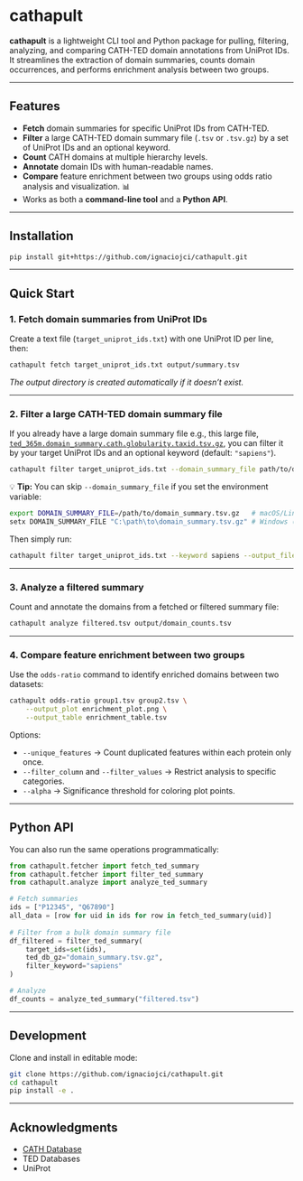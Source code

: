 # cathapult

**cathapult** is a lightweight CLI tool and Python package for pulling, filtering, analyzing, and comparing CATH-TED domain annotations from UniProt IDs.
It streamlines the extraction of domain summaries, counts domain occurrences, and performs enrichment analysis between two groups.

---

## Features

* **Fetch** domain summaries for specific UniProt IDs from CATH-TED.
* **Filter** a large CATH-TED domain summary file (`.tsv` or `.tsv.gz`) by a set of UniProt IDs and an optional keyword.
* **Count** CATH domains at multiple hierarchy levels.
* **Annotate** domain IDs with human-readable names.
* **Compare** feature enrichment between two groups using odds ratio analysis and visualization. 📊
* Works as both a **command-line tool** and a **Python API**.

---

## Installation

```bash
pip install git+https://github.com/ignaciojci/cathapult.git
```

---

## Quick Start

### 1. Fetch domain summaries from UniProt IDs

Create a text file (`target_uniprot_ids.txt`) with one UniProt ID per line, then:

```bash
cathapult fetch target_uniprot_ids.txt output/summary.tsv
```

*The output directory is created automatically if it doesn’t exist.*

---

### 2. Filter a large CATH-TED domain summary file

If you already have a large domain summary file e.g., this large file, [`ted_365m.domain_summary.cath.globularity.taxid.tsv.gz`](https://zenodo.org/records/13908086), you can filter it by your target UniProt IDs and an optional keyword (default: `"sapiens"`).

```bash
cathapult filter target_uniprot_ids.txt --domain_summary_file path/to/domain_summary.tsv.gz --keyword sapiens --output_file filtered.tsv
```

💡 **Tip:** You can skip `--domain_summary_file` if you set the environment variable:

```bash
export DOMAIN_SUMMARY_FILE=/path/to/domain_summary.tsv.gz   # macOS/Linux
setx DOMAIN_SUMMARY_FILE "C:\path\to\domain_summary.tsv.gz" # Windows (new shells)
```

Then simply run:

```bash
cathapult filter target_uniprot_ids.txt --keyword sapiens --output_file filtered.tsv
```

---

### 3. Analyze a filtered summary

Count and annotate the domains from a fetched or filtered summary file:

```bash
cathapult analyze filtered.tsv output/domain_counts.tsv
```

---

### 4. Compare feature enrichment between two groups

Use the `odds-ratio` command to identify enriched domains between two datasets:

```bash
cathapult odds-ratio group1.tsv group2.tsv \
    --output_plot enrichment_plot.png \
    --output_table enrichment_table.tsv
```

Options:

* `--unique_features` → Count duplicated features within each protein only once.
* `--filter_column` and `--filter_values` → Restrict analysis to specific categories.
* `--alpha` → Significance threshold for coloring plot points.

---

## Python API

You can also run the same operations programmatically:

```python
from cathapult.fetcher import fetch_ted_summary
from cathapult.fetcher import filter_ted_summary
from cathapult.analyze import analyze_ted_summary

# Fetch summaries
ids = ["P12345", "Q67890"]
all_data = [row for uid in ids for row in fetch_ted_summary(uid)]
  
# Filter from a bulk domain summary file
df_filtered = filter_ted_summary(
    target_ids=set(ids),
    ted_db_gz="domain_summary.tsv.gz",
    filter_keyword="sapiens"
)

# Analyze
df_counts = analyze_ted_summary("filtered.tsv")
```

---

## Development

Clone and install in editable mode:

```bash
git clone https://github.com/ignaciojci/cathapult.git
cd cathapult
pip install -e .
```

---

## Acknowledgments

* [CATH Database](https://www.cathdb.info/)
* TED Databases
* UniProt
